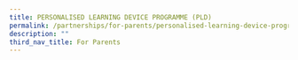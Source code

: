 ```yaml
---
title: PERSONALISED LEARNING DEVICE PROGRAMME (PLD)
permalink: /partnerships/for-parents/personalised-learning-device-programme-pld
description: ""
third_nav_title: For Parents
---
```

